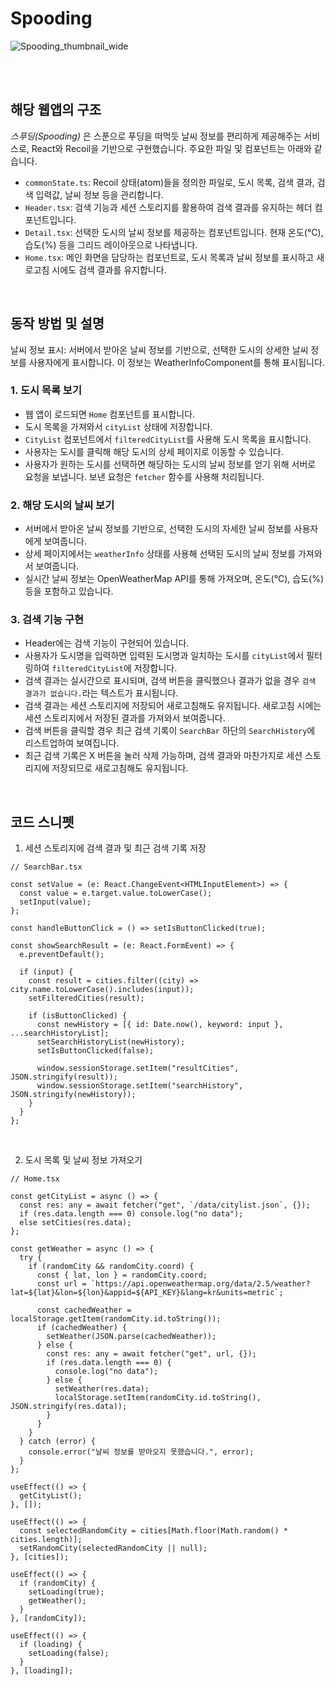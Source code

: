 # Spooding

![Spooding_thumbnail_wide](https://github.com/jangjia01234/spooding/assets/71865277/13b16902-bee5-47db-b76d-4e6862258e83)

<br/><br/>

## 해당 웹앱의 구조

_스푸딩(Spooding)_ 은 스푼으로 푸딩을 떠먹듯 날씨 정보를 편리하게 제공해주는 서비스로, React와 Recoil을 기반으로 구현했습니다. 주요한 파일 및 컴포넌트는 아래와 같습니다.

- `commonState.ts`: Recoil 상태(atom)들을 정의한 파일로, 도시 목록, 검색 결과, 검색 입력값, 날씨 정보 등을 관리합니다.
- `Header.tsx`: 검색 기능과 세션 스토리지를 활용하여 검색 결과를 유지하는 헤더 컴포넌트입니다.
- `Detail.tsx`: 선택한 도시의 날씨 정보를 제공하는 컴포넌트입니다. 현재 온도(°C), 습도(%) 등을 그리드 레이아웃으로 나타냅니다.
- `Home.tsx`: 메인 화면을 담당하는 컴포넌트로, 도시 목록과 날씨 정보를 표시하고 새로고침 시에도 검색 결과를 유지합니다.

<br/>

## 동작 방법 및 설명

날씨 정보 표시: 서버에서 받아온 날씨 정보를 기반으로, 선택한 도시의 상세한 날씨 정보를 사용자에게 표시합니다. 이 정보는 WeatherInfoComponent를 통해 표시됩니다.

### 1. 도시 목록 보기

- 웹 앱이 로드되면 `Home` 컴포넌트를 표시합니다.
- 도시 목록을 가져와서 `cityList` 상태에 저장합니다.
- `CityList` 컴포넌트에서 `filteredCityList`를 사용해 도시 목록을 표시합니다.
- 사용자는 도시를 클릭해 해당 도시의 상세 페이지로 이동할 수 있습니다.
- 사용자가 원하는 도시를 선택하면 해당하는 도시의 날씨 정보를 얻기 위해 서버로 요청을 보냅니다. 보낸 요청은 `fetcher` 함수를 사용해 처리됩니다.

### 2. 해당 도시의 날씨 보기

- 서버에서 받아온 날씨 정보를 기반으로, 선택한 도시의 자세한 날씨 정보를 사용자에게 보여줍니다.
- 상세 페이지에서는 `weatherInfo` 상태를 사용해 선택된 도시의 날씨 정보를 가져와서 보여줍니다.
- 실시간 날씨 정보는 OpenWeatherMap API를 통해 가져오며, 온도(°C), 습도(%) 등을 포함하고 있습니다.

### 3. 검색 기능 구현

- Header에는 검색 기능이 구현되어 있습니다.
- 사용자가 도시명을 입력하면 입력된 도시명과 일치하는 도시를 `cityList`에서 필터링하여 `filteredCityList`에 저장합니다.
- 검색 결과는 실시간으로 표시되며, 검색 버튼을 클릭했으나 결과가 없을 경우 `검색 결과가 없습니다.`라는 텍스트가 표시됩니다.
- 검색 결과는 세션 스토리지에 저장되어 새로고침해도 유지됩니다. 새로고침 시에는 세션 스토리지에서 저장된 결과를 가져와서 보여줍니다.
- 검색 버튼을 클릭할 경우 최근 검색 기록이 `SearchBar` 하단의 `SearchHistory`에 리스트업하여 보여집니다.
- 최근 검색 기록은 X 버튼을 눌러 삭제 가능하며, 검색 결과와 마찬가지로 세션 스토리지에 저장되므로 새로고침해도 유지됩니다.

<br/>

## 코드 스니펫

1. 세션 스토리지에 검색 결과 및 최근 검색 기록 저장

```tsx
// SearchBar.tsx

const setValue = (e: React.ChangeEvent<HTMLInputElement>) => {
  const value = e.target.value.toLowerCase();
  setInput(value);
};

const handleButtonClick = () => setIsButtonClicked(true);

const showSearchResult = (e: React.FormEvent) => {
  e.preventDefault();

  if (input) {
    const result = cities.filter((city) => city.name.toLowerCase().includes(input));
    setFilteredCities(result);

    if (isButtonClicked) {
      const newHistory = [{ id: Date.now(), keyword: input }, ...searchHistoryList];
      setSearchHistoryList(newHistory);
      setIsButtonClicked(false);

      window.sessionStorage.setItem("resultCities", JSON.stringify(result));
      window.sessionStorage.setItem("searchHistory", JSON.stringify(newHistory));
    }
  }
};
```

<br/>

2. 도시 목록 및 날씨 정보 가져오기

```tsx
// Home.tsx

const getCityList = async () => {
  const res: any = await fetcher("get", `/data/citylist.json`, {});
  if (res.data.length === 0) console.log("no data");
  else setCities(res.data);
};

const getWeather = async () => {
  try {
    if (randomCity && randomCity.coord) {
      const { lat, lon } = randomCity.coord;
      const url = `https://api.openweathermap.org/data/2.5/weather?lat=${lat}&lon=${lon}&appid=${API_KEY}&lang=kr&units=metric`;

      const cachedWeather = localStorage.getItem(randomCity.id.toString());
      if (cachedWeather) {
        setWeather(JSON.parse(cachedWeather));
      } else {
        const res: any = await fetcher("get", url, {});
        if (res.data.length === 0) {
          console.log("no data");
        } else {
          setWeather(res.data);
          localStorage.setItem(randomCity.id.toString(), JSON.stringify(res.data));
        }
      }
    }
  } catch (error) {
    console.error("날씨 정보를 받아오지 못했습니다.", error);
  }
};

useEffect(() => {
  getCityList();
}, []);

useEffect(() => {
  const selectedRandomCity = cities[Math.floor(Math.random() * cities.length)];
  setRandomCity(selectedRandomCity || null);
}, [cities]);

useEffect(() => {
  if (randomCity) {
    setLoading(true);
    getWeather();
  }
}, [randomCity]);

useEffect(() => {
  if (loading) {
    setLoading(false);
  }
}, [loading]);
```
